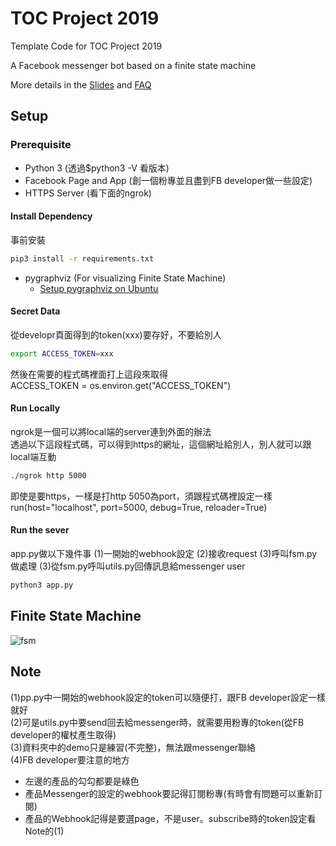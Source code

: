 # TOC Project 2019

Template Code for TOC Project 2019

A Facebook messenger bot based on a finite state machine

More details in the [Slides](https://hackmd.io/p/SkpBR-Yam#/) and [FAQ](https://hackmd.io/s/B1Xw7E8kN)

## Setup

### Prerequisite
* Python 3 (透過$python3 -V 看版本)
* Facebook Page and App (創一個粉專並且盡到FB developer做一些設定)
* HTTPS Server (看下面的ngrok)

#### Install Dependency  
事前安裝
```sh
pip3 install -r requirements.txt
```

* pygraphviz (For visualizing Finite State Machine)
    * [Setup pygraphviz on Ubuntu](http://www.jianshu.com/p/a3da7ecc5303)

#### Secret Data

從developr頁面得到的token(xxx)要存好，不要給別人

```sh
export ACCESS_TOKEN=xxx
```

然後在需要的程式碼裡面打上這段來取得  
ACCESS_TOKEN = os.environ.get("ACCESS_TOKEN")

#### Run Locally
ngrok是一個可以將local端的server連到外面的辦法  
透過以下這段程式碼，可以得到https的網址，這個網址給別人，別人就可以跟local端互動
```sh
./ngrok http 5000
```

即使是要https，一樣是打http
5050為port，須跟程式碼裡設定一樣  
run(host="localhost", port=5000, debug=True, reloader=True)

#### Run the sever
app.py做以下幾件事 
(1)一開始的webhook設定
(2)接收request
(3)呼叫fsm.py做處理
(3)從fsm.py呼叫utils.py回傳訊息給messenger user
```sh
python3 app.py
```

## Finite State Machine
![fsm](./img/show-fsm.png)

## Note
(1)pp.py中一開始的webhook設定的token可以隨便打，跟FB developer設定一樣就好  
(2)可是utils.py中要send回去給messenger時，就需要用粉專的token(從FB developer的權杖產生取得)  
(3)資料夾中的demo只是練習(不完整)，無法跟messenger聯絡  
(4)FB developer要注意的地方
* 左邊的產品的勾勾都要是綠色
* 產品Messenger的設定的webhook要記得訂閱粉專(有時會有問題可以重新訂閱)
* 產品的Webhook記得是要選page，不是user。subscribe時的token設定看Note的(1)

